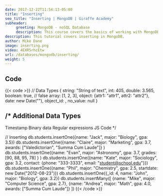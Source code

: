 ```yaml
---
date: 2017-12-22T11:54:13-05:00
title: "Inserting"
seo_title: "Inserting | MongoDB | Giraffe Academy"
subheader:
     greeting: MongoDB - noSQL Database
     description: This course covers the basics of working with MongoDB. Work your way through the videos and we'll teach you everything you need to know to interact with Mongo's flexible document database management system and create powerful document databases!
description: This tutorial covers inserting in MongoDB.
author: Mike Dane
image: inserting.png
video: 4EXR5rhcEtw
url: /databases/mongodb/inserting/
weight: 5
---
```


## Code
{{< code >}}
// Data Types
{
     string: "String of text",
     int: 405,
     double: 3.565,
     boolean: true, // false
     array: [1, 2, 3],
     object: {attr1: "attr1", attr2: "attr2"},
     date: new Date("<YYYY-mm-dd>"),
     object_id: <ObjectId>,
     no_value: null
}

/*
Additional Data Types
---------------------
Timestamp
Binary data
Regular expressions
JS Code
*/

// Inserting
db.students.insertOne({name: "Jack", major: "Biology", gpa: 3.5})
db.students.insertOne({name: "Claire", major: "Marketing", gpa: 3.7, awards: ["Valedictorian", "Summa Cum Laude"]} )
db.students.insertOne({name: "Evan", major: "Astronomy", gpa: 3.7, grades: [90, 88, 95, 78] } )
db.students.insertOne({name: "Kate", major: "Sociology", gpa: 3.2, contact: {phone: "333-3333", email: "student@school.edu"}})
db.students.insertOne({name: "Phil", major: "Chemistry", gpa: 2.5, startdate: new Date("2012-08-23")})
db.students.insertOne({_id: 4, name: "John", major: "Biology", gpa: 3.2})
db.students.insertMany([
     {name: "Mike", major: "Computer Science", gpa: 2.7},
     {name: "Andrea", major: "Math", gpa: 4.0, awards: ["Summa Cum Laude"]}
])
{{< /code >}}

